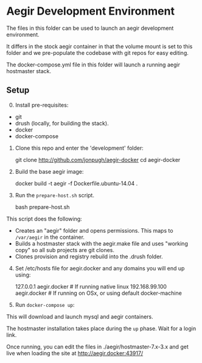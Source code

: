 Aegir Development Environment
=============================

The files in this folder can be used to launch an aegir development environment.

It differs in the stock aegir container in that the volume mount is set to this folder and we pre-populate the codebase with git repos for easy editing.

The docker-compose.yml file in this folder will launch a running aegir hostmaster stack.

## Setup

0. Install pre-requisites:
  - git
  - drush (locally, for building the stack).
  - docker
  - docker-compose

1. Clone this repo and enter the 'development' folder:


    git clone http://github.com/jonpugh/aegir-docker
    cd aegir-docker

2. Build the base aegir image:


    docker build -t aegir -f Dockerfile.ubuntu-14.04 .


3. Run the `prepare-host.sh` script.


    bash prepare-host.sh


  This script does the following:

  - Creates an "aegir" folder and opens permissions. This maps to `/var/aegir` in the container.
  - Builds a hostmaster stack with the aegir.make file and uses "working copy" so all sub projects are git clones.
  - Clones provision and registry rebuild into the .drush folder.

4. Set /etc/hosts file for aegir.docker and any domains you will end up using:


    127.0.0.1  aegir.docker  # If running native linux
    192.168.99.100  aegir.docker  # If running on OSx, or using default docker-machine

4. Run `docker-compose up`:

  This will download and launch mysql and aegir containers.

  The hostmaster installation takes place during the `up` phase. Wait for a login link.

  Once running, you can edit the files in ./aegir/hostmaster-7.x-3.x and get live when loading the site at http://aegir.docker:43917/